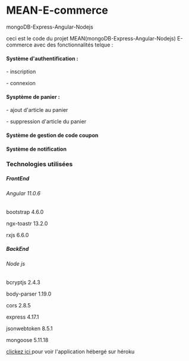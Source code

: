 # MEAN-E-commerce
mongoDB-Express-Angular-Nodejs
<p>ceci est le code  du projet MEAN(mongoDB-Express-Angular-Nodejs) E-commerce avec des fonctionnalités telque :</p>
<h4> Système d'authentification : </h4>
    <p>- inscription
    <p>- connexion
<h4>Sysptème de panier : </h4>
<p>- ajout d'article au panier </p>
<p>- suppression d'article du panier </p>
<h4>Système de gestion de code coupon</h4>
<h4>Système de notification</h4>

<h3>Technologies utilisées</h3>
<h5>FrontEnd </h5>
<h6>Angular 11.0.6</h6>
<p>bootstrap 4.6.0</p>
<p>ngx-toastr 13.2.0 </p>
<p>rxjs 6.6.0</p>
<h5>BackEnd </h5>
<h6>Node js </h6>
<p>bcryptjs 2.4.3</p>
<p>body-parser 1.19.0</p>
<p>cors 2.8.5</p>
<p>express 4.17.1</p>
<p>jsonwebtoken 8.5.1</p>
<p>mongoose 5.11.18</p>

<p><a href="https://soumecommerce.herokuapp.com/">clickez ici </a> pour voir  l'application hébergé sur héroku</p>
